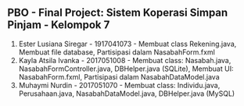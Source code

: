 ## PBO - Final Project: Sistem Koperasi Simpan Pinjam - Kelompok 7

1) Ester Lusiana Siregar - 1917041073 - Membuat class Rekening.java, Membuat file database, Partisipasi dalam NasabahForm.fxml
2) Kayla Atsila Ivanka - 2017051008 - Membuat class: Nasabah.java, NasabahFormController.java, DBHelper.java (SQLite), Membuat UI: NasabahForm.fxml, Partisipasi dalam NasabahDataModel.java
3) Muhaymi Nurdin - 2017051070 - Membuat class: Individu.java, Perusahaan.java, NasabahDataModel.java, DBHelper.java (MySQL)
